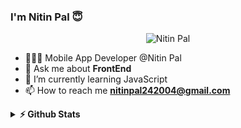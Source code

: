 ### I'm Nitin Pal 😇
<p align="center"> <img src="https://komarev.com/ghpvc/?username=Nitin-Pal01" alt="Nitin Pal" /> </p>

- 🧑🏽‍💻 Mobile App Developer @Nitin Pal
- 💬 Ask me about **FrontEnd**
- 🌱 I’m currently learning JavaScript
- 📫 How to reach me **nitinpal242004@gmail.com**




<details>	
  <summary><b>⚡ Github Stats</b></summary>
<img height="180em" src="https://github-readme-stats.vercel.app/api?username=Nitin-Pal01&show_icons=true&locale=en" alt="Nitin Pal" />
<img height="180em" src="https://github-readme-stats.vercel.app/api/top-langs/?username=Nitin-Pal01&layout=compact"/>
<img align="center" src="https://github-readme-streak-stats.herokuapp.com/?user=Nitin-Pal01&" alt="Nitin Pal" />
</details>
